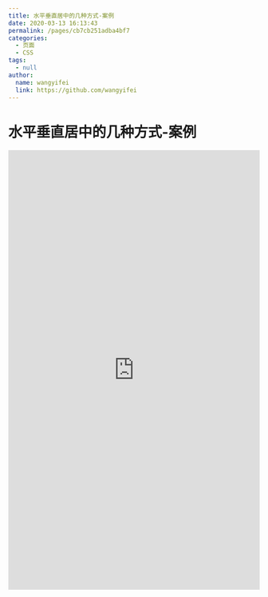 ```yaml
---
title: 水平垂直居中的几种方式-案例
date: 2020-03-13 16:13:43
permalink: /pages/cb7cb251adba4bf7
categories: 
  - 页面
  - CSS
tags: 
  - null
author: 
  name: wangyifei
  link: https://github.com/wangyifei
---
```

# 水平垂直居中的几种方式-案例

<iframe height="880" style="width: 100%;" scrolling="no" title="水平垂直居中的几种方式" src="https://codepen.io/wangyifei/embed/poJLeYv?height=880&theme-id=light&default-tab=result" frameborder="no" allowtransparency="true" allowfullscreen="true">
  See the Pen <a href='https://codepen.io/wangyifei/pen/poJLeYv'>水平垂直居中的几种方式</a> by wangyifei
  (<a href='https://codepen.io/wangyifei'>@wangyifei</a>) on <a href='https://codepen.io'>CodePen</a>.
</iframe>

